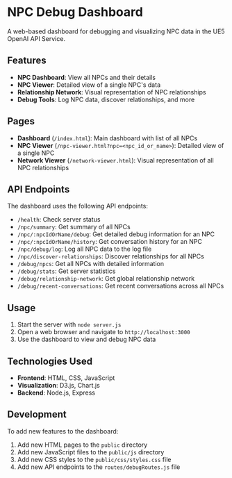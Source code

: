 # NPC Debug Dashboard

A web-based dashboard for debugging and visualizing NPC data in the UE5 OpenAI API Service.

## Features

- **NPC Dashboard**: View all NPCs and their details
- **NPC Viewer**: Detailed view of a single NPC's data
- **Relationship Network**: Visual representation of NPC relationships
- **Debug Tools**: Log NPC data, discover relationships, and more

## Pages

- **Dashboard** (`/index.html`): Main dashboard with list of all NPCs
- **NPC Viewer** (`/npc-viewer.html?npc=<npc_id_or_name>`): Detailed view of a single NPC
- **Network Viewer** (`/network-viewer.html`): Visual representation of all NPC relationships

## API Endpoints

The dashboard uses the following API endpoints:

- `/health`: Check server status
- `/npc/summary`: Get summary of all NPCs
- `/npc/:npcIdOrName/debug`: Get detailed debug information for an NPC
- `/npc/:npcIdOrName/history`: Get conversation history for an NPC
- `/npc/debug/log`: Log all NPC data to the log file
- `/npc/discover-relationships`: Discover relationships for all NPCs
- `/debug/npcs`: Get all NPCs with detailed information
- `/debug/stats`: Get server statistics
- `/debug/relationship-network`: Get global relationship network
- `/debug/recent-conversations`: Get recent conversations across all NPCs

## Usage

1. Start the server with `node server.js`
2. Open a web browser and navigate to `http://localhost:3000`
3. Use the dashboard to view and debug NPC data

## Technologies Used

- **Frontend**: HTML, CSS, JavaScript
- **Visualization**: D3.js, Chart.js
- **Backend**: Node.js, Express

## Development

To add new features to the dashboard:

1. Add new HTML pages to the `public` directory
2. Add new JavaScript files to the `public/js` directory
3. Add new CSS styles to the `public/css/styles.css` file
4. Add new API endpoints to the `routes/debugRoutes.js` file
